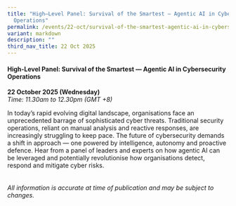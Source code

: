 ```yaml
---
title: "High–Level Panel: Survival of the Smartest – Agentic AI in Cybersecurity
  Operations"
permalink: /events/22-oct/survival-of-the-smartest-agentic-ai-in-cybersecurity-operations/
variant: markdown
description: ""
third_nav_title: 22 Oct 2025
---
```

#### **High-Level Panel: Survival of the Smartest — Agentic AI in Cybersecurity Operations**

**22 October 2025 (Wednesday)**  
*Time: 11.30am to 12.30pm (GMT +8)*

In today’s rapid evolving digital landscape, organisations face an unprecedented barrage of sophisticated cyber threats. Traditional security operations, reliant on manual analysis and reactive responses, are increasingly struggling to keep pace. The future of cybersecurity demands a shift in approach — one powered by intelligence, autonomy and proactive defence. Hear from a panel of leaders and experts on how agentic AI can be leveraged and potentially revolutionise how organisations detect, respond and mitigate cyber risks. 
<br><br><br>
*All information is accurate at time of publication and may be subject to changes.*